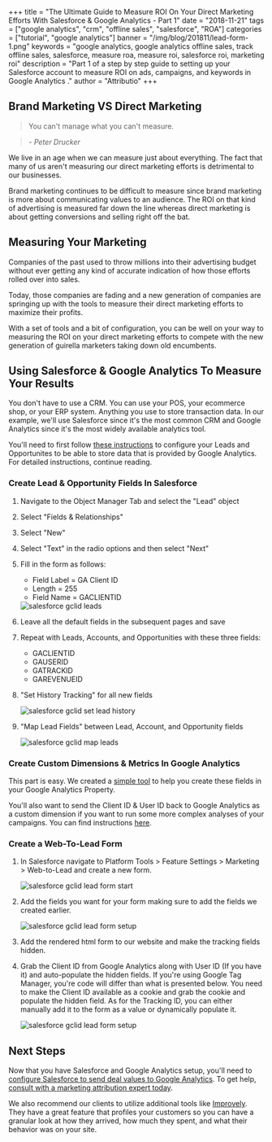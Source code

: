 +++
title = "The Ultimate Guide to Measure ROI On Your Direct Marketing Efforts With Salesforce & Google Analytics - Part 1"
date = "2018-11-21"
tags = ["google analytics", "crm", "offline sales", "salesforce", "ROA"]
categories = ["tutorial", "google analytics"]
banner = "/img/blog/201811/lead-form-1.png"
keywords = "google analytics, google analytics offline sales, track offline sales, salesforce, measure roa, measure roi, salesforce roi, marketing roi"
description = "Part 1 of a step by step guide to setting up your Salesforce account to measure ROI on ads, campaigns, and keywords in Google Analytics ."
author = "Attributio"
+++


## Brand Marketing VS Direct Marketing

> You can't manage what you can't measure.

> *- Peter Drucker*

We live in an age when we can measure just about everything. The fact that many of us aren't measuring our direct marketing efforts is detrimental to our businesses. 

Brand marketing continues to be difficult to measure since brand marketing is more about communicating values to an audience. The ROI on that kind of advertising is measured far down the line whereas direct marketing is about getting conversions and selling right off the bat.

## Measuring Your Marketing

Companies of the past used to throw millions into their advertising budget without ever getting any kind of accurate indication of how those efforts rolled over into sales.

Today, those companies are fading and a new generation of companies are springing up with the tools to measure their direct marketing efforts to maximize their profits.

With a set of tools and a bit of configuration, you can be well on your way to measuring the ROI on your direct marketing efforts to compete with the new generation of guirella marketers taking down old encumbents.

## Using Salesforce & Google Analytics To Measure Your Results

You don't have to use a CRM. You can use your POS, your ecommerce shop, or your ERP system. Anything you use to store transaction data. In our example, we'll use Salesforce since it's the most common CRM and Google Analytics since it's the most widely available analytics tool.

You'll need to first follow <a href="https://support.google.com/analytics/answer/7584446?hl=en" target="_blank">these instructions</a> to configure your Leads and Opportunites to be able to store data that is provided by Google Analytics. For detailed instructions, continue reading.

### Create Lead & Opportunity Fields In Salesforce

1. Navigate to the Object Manager Tab and select the "Lead" object
2. Select "Fields & Relationships"
3. Select "New"
4. Select "Text" in the radio options and then select "Next"
5. Fill in the form as follows:
	* Field Label = GA Client ID
	* Length = 255
	* Field Name = GACLIENTID


	<img class="img-responsive img-thumbnail" src="/img/blog/201811/lead-gclid.png" alt="salesforce gclid leads" />

6. Leave all the default fields in the subsequent pages and save
7. Repeat with Leads, Accounts, and Opportunities with these three fields:
	* GACLIENTID
	* GAUSERID
	* GATRACKID
	* GAREVENUEID

8. "Set History Tracking" for all new fields

	<img class="img-responsive img-thumbnail" src="/img/blog/201811/lead-history.png" alt="salesforce gclid set lead history" />

9. "Map Lead Fields" between Lead, Account, and Opportunity fields

	<img class="img-responsive img-thumbnail" src="/img/blog/201811/lead-map.png" alt="salesforce gclid map leads" />

### Create Custom Dimensions & Metrics In Google Analytics

This part is easy. We created a <a href="https://app.attribut.io" target="_blank">simple tool</a> to help you create these fields in your Google Analytics Property.

You'll also want to send the Client ID & User ID back to Google Analytics as a custom dimension if you want to run some more complex analyses of your campaigns. You can find instructions <a href="https://attribut.io/blog/2017/04/27/track-conversions-with-google-analytics-client-id/">here</a>.

### Create a Web-To-Lead Form

1. In Salesforce navigate to Platform Tools > Feature Settings > Marketing > Web-to-Lead and create a new form.

	<img class="img-responsive img-thumbnail" src="/img/blog/201811/lead-form-1.png" alt="salesforce gclid lead form start" />

2. Add the fields you want for your form making sure to add the fields we created earlier.

	<img class="img-responsive img-thumbnail" src="/img/blog/201811/lead-form-2.png" alt="salesforce gclid lead form setup" />

3. Add the rendered html form to our website and make the tracking fields hidden.
4. Grab the Client ID from Google Analytics along with User ID (If you have it) and auto-populate the hidden fields. If you're using Google Tag Manager, you're code will differ than what is presented below. You need to make the Client ID available as a cookie and grab the cookie and populate the hidden field. As for the Tracking ID, you can either manually add it to the form as a value or dynamically populate it.

	<img class="img-responsive img-thumbnail" src="/img/blog/201811/lead-form-html.png" alt="salesforce gclid lead form setup" />


## Next Steps

Now that you have Salesforce and Google Analytics setup, you'll need to <a href="/blog/2018/12/05/the-ultimate-guide-to-measure-roi-on-your-direct-marketing-efforts-with-salesforce-and-google-analytics-2/">configure Salesforce to send deal values to Google Analytics</a>. To get help, <a href="/join/">consult with a marketing attribution expert today</a>.

We also recommend our clients to utilize additional tools like <a href="https://shareasale.com/r.cfm?b=462846&u=1517931&m=46217&urllink=&afftrack=">Improvely</a>. They have a great feature that profiles your customers so you can have a granular look at how they arrived, how much they spent, and what their behavior was on your site.

